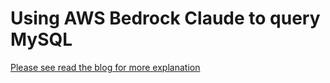 # Using AWS Bedrock Claude to query MySQL


[Please see read the blog for more explanation](https://medium.com/@mahmood1/using-aws-bedrock-to-query-a-mysql-database-part-2-prompt-and-interface-improvement-f375821deedd)